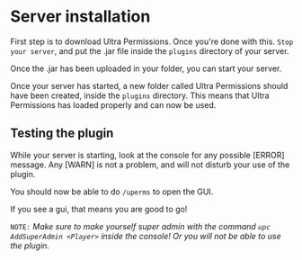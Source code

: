 # Server installation
First step is to download Ultra Permissions. Once you're done with this. `Stop your server`, and put the .jar file inside the `plugins` directory of your server.
<br>

Once the .jar has been uploaded in your folder, you can start your server.
<br>

Once your server has started, a new folder called Ultra Permissions should have been created, inside the `plugins` directory. This means that Ultra Permissions has loaded properly and can now be used.
<br>

## Testing the plugin
While your server is starting, look at the console for any possible [ERROR] message. Any [WARN] is not a problem, and will not disturb your use of the plugin.

You should now be able to do `/uperms` to open the GUI.

If you see a gui, that means you are good to go!
<br>

`NOTE:` *Make sure to make yourself super admin with the command `upc AddSuperAdmin <Player>` inside the console! Or you will not be able to use the plugin.*
